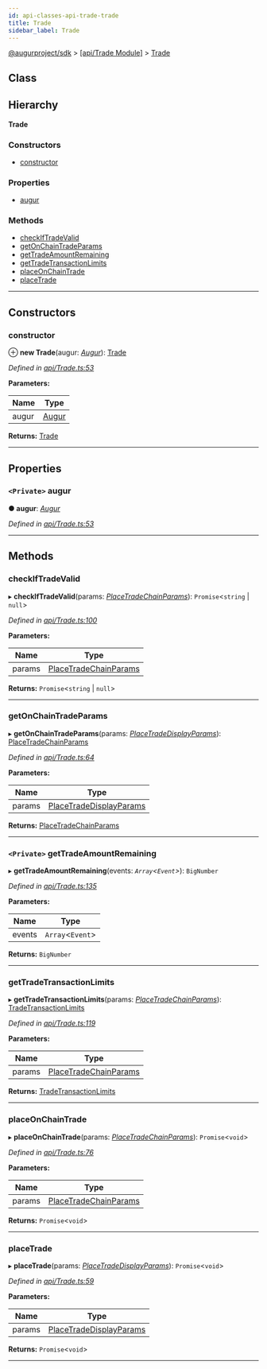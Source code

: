 ```yaml
---
id: api-classes-api-trade-trade
title: Trade
sidebar_label: Trade
---
```


[@augurproject/sdk](api-readme.md) > [[api/Trade Module]](api-modules-api-trade-module.md) > [Trade](api-classes-api-trade-trade.md)

## Class

## Hierarchy

**Trade**

### Constructors

* [constructor](api-classes-api-trade-trade.md#constructor)

### Properties

* [augur](api-classes-api-trade-trade.md#augur)

### Methods

* [checkIfTradeValid](api-classes-api-trade-trade.md#checkiftradevalid)
* [getOnChainTradeParams](api-classes-api-trade-trade.md#getonchaintradeparams)
* [getTradeAmountRemaining](api-classes-api-trade-trade.md#gettradeamountremaining)
* [getTradeTransactionLimits](api-classes-api-trade-trade.md#gettradetransactionlimits)
* [placeOnChainTrade](api-classes-api-trade-trade.md#placeonchaintrade)
* [placeTrade](api-classes-api-trade-trade.md#placetrade)

---

## Constructors

<a id="constructor"></a>

###  constructor

⊕ **new Trade**(augur: *[Augur](api-classes-augur-augur.md)*): [Trade](api-classes-api-trade-trade.md)

*Defined in [api/Trade.ts:53](https://github.com/AugurProject/augur/blob/06e47ad207/packages/augur-sdk/src/api/Trade.ts#L53)*

**Parameters:**

| Name | Type |
| ------ | ------ |
| augur | [Augur](api-classes-augur-augur.md) |

**Returns:** [Trade](api-classes-api-trade-trade.md)

___

## Properties

<a id="augur"></a>

### `<Private>` augur

**● augur**: *[Augur](api-classes-augur-augur.md)*

*Defined in [api/Trade.ts:53](https://github.com/AugurProject/augur/blob/06e47ad207/packages/augur-sdk/src/api/Trade.ts#L53)*

___

## Methods

<a id="checkiftradevalid"></a>

###  checkIfTradeValid

▸ **checkIfTradeValid**(params: *[PlaceTradeChainParams](api-interfaces-api-trade-placetradechainparams.md)*): `Promise`<`string` \| `null`>

*Defined in [api/Trade.ts:100](https://github.com/AugurProject/augur/blob/06e47ad207/packages/augur-sdk/src/api/Trade.ts#L100)*

**Parameters:**

| Name | Type |
| ------ | ------ |
| params | [PlaceTradeChainParams](api-interfaces-api-trade-placetradechainparams.md) |

**Returns:** `Promise`<`string` \| `null`>

___
<a id="getonchaintradeparams"></a>

###  getOnChainTradeParams

▸ **getOnChainTradeParams**(params: *[PlaceTradeDisplayParams](api-interfaces-api-trade-placetradedisplayparams.md)*): [PlaceTradeChainParams](api-interfaces-api-trade-placetradechainparams.md)

*Defined in [api/Trade.ts:64](https://github.com/AugurProject/augur/blob/06e47ad207/packages/augur-sdk/src/api/Trade.ts#L64)*

**Parameters:**

| Name | Type |
| ------ | ------ |
| params | [PlaceTradeDisplayParams](api-interfaces-api-trade-placetradedisplayparams.md) |

**Returns:** [PlaceTradeChainParams](api-interfaces-api-trade-placetradechainparams.md)

___
<a id="gettradeamountremaining"></a>

### `<Private>` getTradeAmountRemaining

▸ **getTradeAmountRemaining**(events: *`Array`<`Event`>*): `BigNumber`

*Defined in [api/Trade.ts:135](https://github.com/AugurProject/augur/blob/06e47ad207/packages/augur-sdk/src/api/Trade.ts#L135)*

**Parameters:**

| Name | Type |
| ------ | ------ |
| events | `Array`<`Event`> |

**Returns:** `BigNumber`

___
<a id="gettradetransactionlimits"></a>

###  getTradeTransactionLimits

▸ **getTradeTransactionLimits**(params: *[PlaceTradeChainParams](api-interfaces-api-trade-placetradechainparams.md)*): [TradeTransactionLimits](api-interfaces-api-trade-tradetransactionlimits.md)

*Defined in [api/Trade.ts:119](https://github.com/AugurProject/augur/blob/06e47ad207/packages/augur-sdk/src/api/Trade.ts#L119)*

**Parameters:**

| Name | Type |
| ------ | ------ |
| params | [PlaceTradeChainParams](api-interfaces-api-trade-placetradechainparams.md) |

**Returns:** [TradeTransactionLimits](api-interfaces-api-trade-tradetransactionlimits.md)

___
<a id="placeonchaintrade"></a>

###  placeOnChainTrade

▸ **placeOnChainTrade**(params: *[PlaceTradeChainParams](api-interfaces-api-trade-placetradechainparams.md)*): `Promise`<`void`>

*Defined in [api/Trade.ts:76](https://github.com/AugurProject/augur/blob/06e47ad207/packages/augur-sdk/src/api/Trade.ts#L76)*

**Parameters:**

| Name | Type |
| ------ | ------ |
| params | [PlaceTradeChainParams](api-interfaces-api-trade-placetradechainparams.md) |

**Returns:** `Promise`<`void`>

___
<a id="placetrade"></a>

###  placeTrade

▸ **placeTrade**(params: *[PlaceTradeDisplayParams](api-interfaces-api-trade-placetradedisplayparams.md)*): `Promise`<`void`>

*Defined in [api/Trade.ts:59](https://github.com/AugurProject/augur/blob/06e47ad207/packages/augur-sdk/src/api/Trade.ts#L59)*

**Parameters:**

| Name | Type |
| ------ | ------ |
| params | [PlaceTradeDisplayParams](api-interfaces-api-trade-placetradedisplayparams.md) |

**Returns:** `Promise`<`void`>

___


